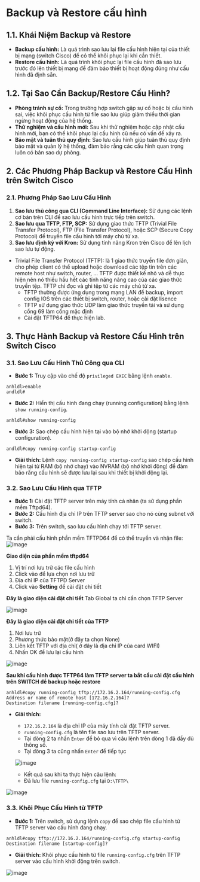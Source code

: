 # Backup và Restore cấu hình
## **1.1. Khái Niệm Backup và Restore**
- **Backup cấu hình:** Là quá trình sao lưu lại file cấu hình hiện tại của thiết bị mạng (switch Cisco) để có thể khôi phục lại khi cần thiết.
- **Restore cấu hình:** Là quá trình khôi phục lại file cấu hình đã sao lưu trước đó lên thiết bị mạng để đảm bảo thiết bị hoạt động đúng như cấu hình đã định sẵn.
  
## **1.2. Tại Sao Cần Backup/Restore Cấu Hình?**
- **Phòng tránh sự cố:** Trong trường hợp switch gặp sự cố hoặc bị cấu hình sai, việc khôi phục cấu hình từ file sao lưu giúp giảm thiểu thời gian ngừng hoạt động của hệ thống.
- **Thử nghiệm và cấu hình mới:** Sau khi thử nghiệm hoặc cập nhật cấu hình mới, bạn có thể khôi phục lại cấu hình cũ nếu có vấn đề xảy ra.
- **Bảo mật và tuân thủ quy định:** Sao lưu cấu hình giúp tuân thủ quy định bảo mật và quản lý hệ thống, đảm bảo rằng các cấu hình quan trọng luôn có bản sao dự phòng.

## **2. Các Phương Pháp Backup và Restore Cấu Hình trên Switch Cisco**

### **2.1. Phương Pháp Sao Lưu Cấu Hình**

1. **Sao lưu thủ công qua CLI (Command Line Interface):** Sử dụng các lệnh cơ bản trên CLI để sao lưu cấu hình trực tiếp trên switch.
2. **Sao lưu qua TFTP, FTP, SCP:** Sử dụng giao thức TFTP (Trivial File Transfer Protocol), FTP (File Transfer Protocol), hoặc SCP (Secure Copy Protocol) để truyền file cấu hình tới máy chủ từ xa.
3. **Sao lưu định kỳ với Kron:** Sử dụng tính năng Kron trên Cisco để lên lịch sao lưu tự động.
- Trivial File Transfer Protocol (TFTP): là 1 giao thức truyền file đơn giản, cho phép client có thể upload hoặc download các tệp tin trên các remote host như switch, router, ... TFTP được thiết kế nhỏ và dễ thực hiện nên nó thiếu hầu hết các tính năng nâng cao của các giao thức truyền tệp. TFTP chỉ đọc và ghi tệp từ các máy chủ từ xa. 
  - TFTP thường được ứng dụng trong mạng LAN để backup, import config IOS trên các thiết bị switch, router, hoặc cài đặt lisence
  - TFTP sử dụng giao thức UDP làm giao thức truyền tải và sử dụng cổng 69 làm cổng mặc định
  - Cài đặt TFTP64 để thực hiện lab.
    
## **3. Thực Hành Backup và Restore Cấu Hình trên Switch Cisco**

### **3.1. Sao Lưu Cấu Hình Thủ Công qua CLI**

- **Bước 1:** Truy cập vào chế độ `privileged EXEC` bằng lệnh `enable`.

```shell
anhldl>enable
andldl#
```

- **Bước 2:** Hiển thị cấu hình đang chạy (running configuration) bằng lệnh `show running-config`.

```shell
anhldl#show running-config
```

- **Bước 3:** Sao chép cấu hình hiện tại vào bộ nhớ khởi động (startup configuration).

```shell
andldl#copy running-config startup-config
```

- **Giải thích:** Lệnh `copy running-config startup-config` sao chép cấu hình hiện tại từ RAM (bộ nhớ chạy) vào NVRAM (bộ nhớ khởi động) để đảm bảo rằng cấu hình sẽ được lưu lại sau khi thiết bị khởi động lại.

### **3.2. Sao Lưu Cấu Hình qua TFTP**

- **Bước 1:** Cài đặt TFTP server trên máy tính cá nhân (ta sử dụng phần mềm Tftpd64).
- **Bước 2:** Cấu hình địa chỉ IP trên TFTP server sao cho nó cùng subnet với switch.
- **Bước 3:** Trên switch, sao lưu cấu hình chạy tới TFTP server.

Ta cần phải cấu hình phần mềm TFTPD64 để có thể truyền và nhận file:
![image](https://github.com/user-attachments/assets/2be9a82c-7817-484a-b396-25ad0dffc339)

**Giao diện của phần mềm tftpd64**
1. Vị trí nơi lưu trữ các file cấu hình
2. Click vào để lựa chọn nơi lưu trữ
3. Địa chỉ IP của TFTPD Server
4. Click vào **Setting** để cài đặt chi tiết

**Đây là giao diện cài đặt chi tiết** Tab Global
ta chỉ cần chọn TFTP Server <p>
![image](https://github.com/user-attachments/assets/c065c0a4-8950-4108-a35c-bafc7ad8744a)


**Đây là giao diện cài đặt chi tiết của TFTP**
1. Nơi lưu trữ 
2. Phương thức bảo mật(ở đây ta chọn None)
3. Liên kết TFTP với địa chỉ( ở đây là địa chỉ IP của card WIFI)
4. Nhấn OK để lưu lại cấu hình

![image](https://github.com/user-attachments/assets/a617fa01-7fd5-4b23-9c22-35f1ca37fcd7)

**Sau khi cấu hình được TFTP64 làm TFTP server ta bắt cầu cài đặt cấu hình trên SWITCH để backup hoặc restore**
```
anhldl#copy running-config tftp://172.16.2.164/running-config.cfg
Address or name of remote host [172.16.2.164]?
Destination filename [running-config.cfg]?

```

- **Giải thích:** 
  - `172.16.2.164` là địa chỉ IP của máy tính cài đặt TFTP server.
  - `running-config.cfg` là tên file sao lưu trên TFTP server.
  - Tại dòng 2 ta nhấn `Enter` để bỏ qua vì câu lệnh trên dòng 1 đã đầy đủ thông số.
  - Tại dòng 3 ta cũng nhấn `Enter` để tiếp tục
    
  ![image](https://github.com/user-attachments/assets/944c6c14-2d46-4b72-a3ac-bb2ea1f4ba41)
  
    -  Kết quả sau khi ta thực hiện câu lệnh:
    -  Đã lưu file `running-config.cfg` tại `D:\TFTP\`

![image](https://github.com/user-attachments/assets/e94dd8a8-f770-407a-8c0e-2707975a9556)


### **3.3. Khôi Phục Cấu Hình từ TFTP**

- **Bước 1:** Trên switch, sử dụng lệnh `copy` để sao chép file cấu hình từ TFTP server vào cấu hình đang chạy.

```shell
anhldl#copy tftp://172.16.2.164/running-config.cfg startup-config
Destination filename [startup-config]?
```

- **Giải thích:** Khôi phục cấu hình từ file `running-config.cfg` trên TFTP server vào cấu hình khởi động trên switch.
  
![image](https://github.com/user-attachments/assets/cbb0563e-b081-4231-bb1a-f73ea4b8b0e6)

